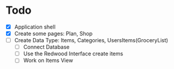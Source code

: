 # Todo

- [x] Application shell
- [x] Create some pages: Plan, Shop
- [ ] Create Data Type: Items, Categories, UsersItems(GroceryList)
  - [ ] Connect Database
  - [ ] Use the Redwood Interface create items
  - [ ] Work on Items View

